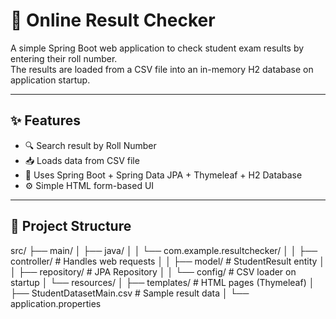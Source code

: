 # 🧾 Online Result Checker

A simple Spring Boot web application to check student exam results by entering their roll number.  
The results are loaded from a CSV file into an in-memory H2 database on application startup.

---

## ✨ Features

- 🔍 Search result by Roll Number
- 📥 Loads data from CSV file
- 💾 Uses Spring Boot + Spring Data JPA + Thymeleaf + H2 Database
- ⚙️ Simple HTML form-based UI

---

## 📁 Project Structure

src/
├── main/
│ ├── java/
│ │ └── com.example.resultchecker/
│ │ ├── controller/ # Handles web requests
│ │ ├── model/ # StudentResult entity
│ │ ├── repository/ # JPA Repository
│ │ └── config/ # CSV loader on startup
│ └── resources/
│ ├── templates/ # HTML pages (Thymeleaf)
│ ├── StudentDatasetMain.csv # Sample result data
│ └── application.properties
